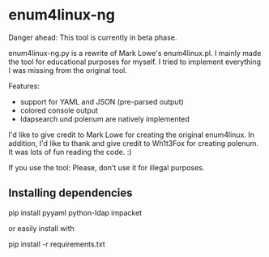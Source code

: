 # enum4linux-ng
Danger ahead: This tool is currently in beta phase.

enum4linux-ng.py is a rewrite of Mark Lowe's enum4linux.pl.
I mainly made the tool for educational purposes for myself. I tried to implement everything I was missing from the original tool.

Features:
- support for YAML and JSON (pre-parsed output)
- colored console output
- ldapsearch und polenum are natively implemented

I'd like to give credit to Mark Lowe for creating the original enum4linux. In addition, I'd like to thank and give credit to Wh1t3Fox for creating polenum.
It was lots of fun reading the code. :)

If you use the tool: Please, don't use it for illegal purposes.

## Installing dependencies

  pip install pyyaml python-ldap impacket

or easily install with

  pip install -r requirements.txt
